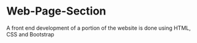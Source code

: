 # Web-Page-Section

A front end development of a portion of the website is done using HTML, CSS and Bootstrap
